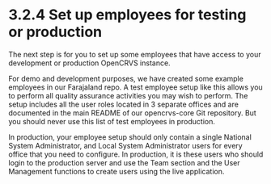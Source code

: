 # 3.2.4 Set up employees for testing or production

The next step is for you to set up some employees that have access to your development or production OpenCRVS instance.

For demo and development purposes, we have created some example employees in our Farajaland repo.  A test employee setup like this allows you to perform all quality assurance activities you may wish to perform.  The setup includes all the user roles located in 3 separate offices and are documented in the main README of our opencrvs-core Git repository. But you should never use this list of test employees in production.

In production, your employee setup should only contain a single National System Administrator, and Local System Administrator users for every office that you need to configure.  In production, it is these users who should login to the production server and use the Team section and the User Management functions to create users using the live application.
